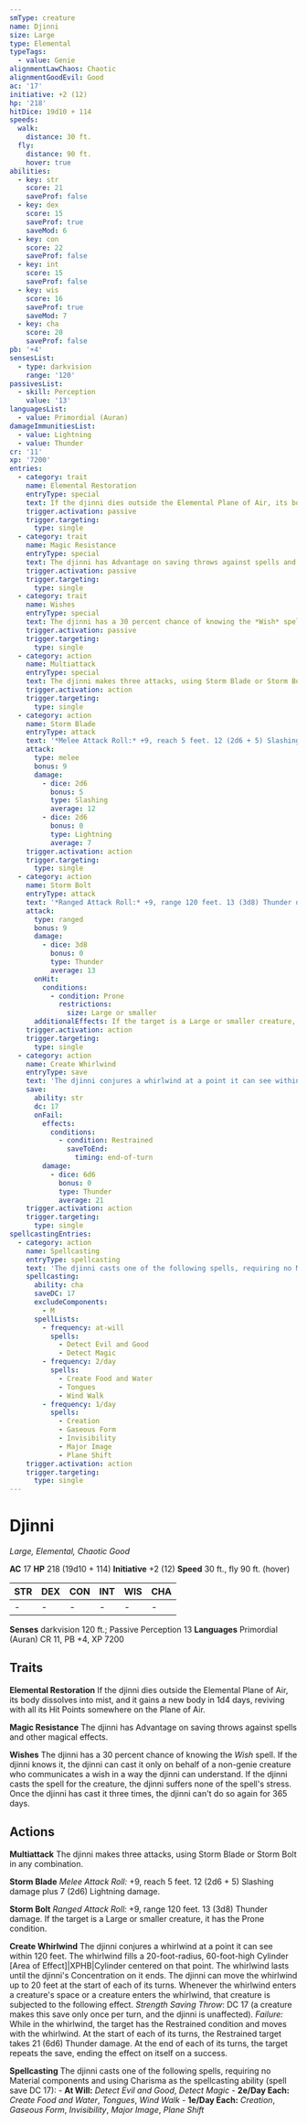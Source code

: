 ```yaml
---
smType: creature
name: Djinni
size: Large
type: Elemental
typeTags:
  - value: Genie
alignmentLawChaos: Chaotic
alignmentGoodEvil: Good
ac: '17'
initiative: +2 (12)
hp: '218'
hitDice: 19d10 + 114
speeds:
  walk:
    distance: 30 ft.
  fly:
    distance: 90 ft.
    hover: true
abilities:
  - key: str
    score: 21
    saveProf: false
  - key: dex
    score: 15
    saveProf: true
    saveMod: 6
  - key: con
    score: 22
    saveProf: false
  - key: int
    score: 15
    saveProf: false
  - key: wis
    score: 16
    saveProf: true
    saveMod: 7
  - key: cha
    score: 20
    saveProf: false
pb: '+4'
sensesList:
  - type: darkvision
    range: '120'
passivesList:
  - skill: Perception
    value: '13'
languagesList:
  - value: Primordial (Auran)
damageImmunitiesList:
  - value: Lightning
  - value: Thunder
cr: '11'
xp: '7200'
entries:
  - category: trait
    name: Elemental Restoration
    entryType: special
    text: If the djinni dies outside the Elemental Plane of Air, its body dissolves into mist, and it gains a new body in 1d4 days, reviving with all its Hit Points somewhere on the Plane of Air.
    trigger.activation: passive
    trigger.targeting:
      type: single
  - category: trait
    name: Magic Resistance
    entryType: special
    text: The djinni has Advantage on saving throws against spells and other magical effects.
    trigger.activation: passive
    trigger.targeting:
      type: single
  - category: trait
    name: Wishes
    entryType: special
    text: The djinni has a 30 percent chance of knowing the *Wish* spell. If the djinni knows it, the djinni can cast it only on behalf of a non-genie creature who communicates a wish in a way the djinni can understand. If the djinni casts the spell for the creature, the djinni suffers none of the spell's stress. Once the djinni has cast it three times, the djinni can't do so again for 365 days.
    trigger.activation: passive
    trigger.targeting:
      type: single
  - category: action
    name: Multiattack
    entryType: special
    text: The djinni makes three attacks, using Storm Blade or Storm Bolt in any combination.
    trigger.activation: action
    trigger.targeting:
      type: single
  - category: action
    name: Storm Blade
    entryType: attack
    text: '*Melee Attack Roll:* +9, reach 5 feet. 12 (2d6 + 5) Slashing damage plus 7 (2d6) Lightning damage.'
    attack:
      type: melee
      bonus: 9
      damage:
        - dice: 2d6
          bonus: 5
          type: Slashing
          average: 12
        - dice: 2d6
          bonus: 0
          type: Lightning
          average: 7
    trigger.activation: action
    trigger.targeting:
      type: single
  - category: action
    name: Storm Bolt
    entryType: attack
    text: '*Ranged Attack Roll:* +9, range 120 feet. 13 (3d8) Thunder damage. If the target is a Large or smaller creature, it has the Prone condition.'
    attack:
      type: ranged
      bonus: 9
      damage:
        - dice: 3d8
          bonus: 0
          type: Thunder
          average: 13
      onHit:
        conditions:
          - condition: Prone
            restrictions:
              size: Large or smaller
      additionalEffects: If the target is a Large or smaller creature, it has the Prone condition.
    trigger.activation: action
    trigger.targeting:
      type: single
  - category: action
    name: Create Whirlwind
    entryType: save
    text: 'The djinni conjures a whirlwind at a point it can see within 120 feet. The whirlwind fills a 20-foot-radius, 60-foot-high Cylinder [Area of Effect]|XPHB|Cylinder centered on that point. The whirlwind lasts until the djinni''s  Concentration on it ends. The djinni can move the whirlwind up to 20 feet at the start of each of its turns. Whenever the whirlwind enters a creature''s space or a creature enters the whirlwind, that creature is subjected to the following effect. *Strength Saving Throw*: DC 17 (a creature makes this save only once per turn, and the djinni is unaffected). *Failure:*  While in the whirlwind, the target has the Restrained condition and moves with the whirlwind. At the start of each of its turns, the Restrained target takes 21 (6d6) Thunder damage. At the end of each of its turns, the target repeats the save, ending the effect on itself on a success.'
    save:
      ability: str
      dc: 17
      onFail:
        effects:
          conditions:
            - condition: Restrained
              saveToEnd:
                timing: end-of-turn
        damage:
          - dice: 6d6
            bonus: 0
            type: Thunder
            average: 21
    trigger.activation: action
    trigger.targeting:
      type: single
spellcastingEntries:
  - category: action
    name: Spellcasting
    entryType: spellcasting
    text: 'The djinni casts one of the following spells, requiring no Material components and using Charisma as the spellcasting ability (spell save DC 17): - **At Will:** *Detect Evil and Good*, *Detect Magic* - **2e/Day Each:** *Create Food and Water*, *Tongues*, *Wind Walk* - **1e/Day Each:** *Creation*, *Gaseous Form*, *Invisibility*, *Major Image*, *Plane Shift*'
    spellcasting:
      ability: cha
      saveDC: 17
      excludeComponents:
        - M
      spellLists:
        - frequency: at-will
          spells:
            - Detect Evil and Good
            - Detect Magic
        - frequency: 2/day
          spells:
            - Create Food and Water
            - Tongues
            - Wind Walk
        - frequency: 1/day
          spells:
            - Creation
            - Gaseous Form
            - Invisibility
            - Major Image
            - Plane Shift
    trigger.activation: action
    trigger.targeting:
      type: single
---
```


# Djinni
*Large, Elemental, Chaotic Good*

**AC** 17
**HP** 218 (19d10 + 114)
**Initiative** +2 (12)
**Speed** 30 ft., fly 90 ft. (hover)

| STR | DEX | CON | INT | WIS | CHA |
| --- | --- | --- | --- | --- | --- |
| - | - | - | - | - | - |

**Senses** darkvision 120 ft.; Passive Perception 13
**Languages** Primordial (Auran)
CR 11, PB +4, XP 7200

## Traits

**Elemental Restoration**
If the djinni dies outside the Elemental Plane of Air, its body dissolves into mist, and it gains a new body in 1d4 days, reviving with all its Hit Points somewhere on the Plane of Air.

**Magic Resistance**
The djinni has Advantage on saving throws against spells and other magical effects.

**Wishes**
The djinni has a 30 percent chance of knowing the *Wish* spell. If the djinni knows it, the djinni can cast it only on behalf of a non-genie creature who communicates a wish in a way the djinni can understand. If the djinni casts the spell for the creature, the djinni suffers none of the spell's stress. Once the djinni has cast it three times, the djinni can't do so again for 365 days.

## Actions

**Multiattack**
The djinni makes three attacks, using Storm Blade or Storm Bolt in any combination.

**Storm Blade**
*Melee Attack Roll:* +9, reach 5 feet. 12 (2d6 + 5) Slashing damage plus 7 (2d6) Lightning damage.

**Storm Bolt**
*Ranged Attack Roll:* +9, range 120 feet. 13 (3d8) Thunder damage. If the target is a Large or smaller creature, it has the Prone condition.

**Create Whirlwind**
The djinni conjures a whirlwind at a point it can see within 120 feet. The whirlwind fills a 20-foot-radius, 60-foot-high Cylinder [Area of Effect]|XPHB|Cylinder centered on that point. The whirlwind lasts until the djinni's  Concentration on it ends. The djinni can move the whirlwind up to 20 feet at the start of each of its turns. Whenever the whirlwind enters a creature's space or a creature enters the whirlwind, that creature is subjected to the following effect. *Strength Saving Throw*: DC 17 (a creature makes this save only once per turn, and the djinni is unaffected). *Failure:*  While in the whirlwind, the target has the Restrained condition and moves with the whirlwind. At the start of each of its turns, the Restrained target takes 21 (6d6) Thunder damage. At the end of each of its turns, the target repeats the save, ending the effect on itself on a success.

**Spellcasting**
The djinni casts one of the following spells, requiring no Material components and using Charisma as the spellcasting ability (spell save DC 17): - **At Will:** *Detect Evil and Good*, *Detect Magic* - **2e/Day Each:** *Create Food and Water*, *Tongues*, *Wind Walk* - **1e/Day Each:** *Creation*, *Gaseous Form*, *Invisibility*, *Major Image*, *Plane Shift*
